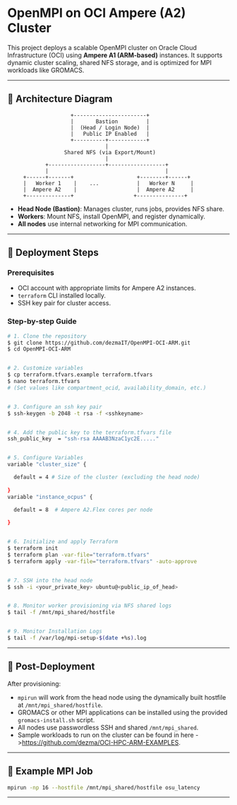# OpenMPI on OCI Ampere (A2) Cluster

This project deploys a scalable OpenMPI cluster on Oracle Cloud Infrastructure (OCI) using **Ampere A1 (ARM-based)** instances. It supports dynamic cluster scaling, shared NFS storage, and is optimized for MPI workloads like GROMACS.

---

## 📐 Architecture Diagram

```
                    +-----------------------+
                    |       Bastion         |
                    |  (Head / Login Node)  |
                    |   Public IP Enabled   |
                    +----------+------------+
                               |
                  Shared NFS (via Export/Mount)
                               |
            +------------------+------------------+
            |                                     |
     +------+-------+                    +--------+------+
     |   Worker 1    |    ...            |   Worker N     |
     |  Ampere A2    |                   |  Ampere A2     |
     +--------------+                   +---------------+
```

* **Head Node (Bastion)**: Manages cluster, runs jobs, provides NFS share.
* **Workers**: Mount NFS, install OpenMPI, and register dynamically.
* **All nodes** use internal networking for MPI communication.

---

## 🚀 Deployment Steps

### Prerequisites

* OCI account with appropriate limits for Ampere A2 instances.
* `terraform` CLI installed locally.
* SSH key pair for cluster access.

### Step-by-step Guide

```bash
# 1. Clone the repository
$ git clone https://github.com/dezmaIT/OpenMPI-OCI-ARM.git
$ cd OpenMPI-OCI-ARM


# 2. Customize variables
$ cp terraform.tfvars.example terraform.tfvars
$ nano terraform.tfvars
# (Set values like compartment_ocid, availability_domain, etc.)


# 3. Configure an ssh key pair
$ ssh-keygen -b 2048 -t rsa -f <sshkeyname>


# 4. Add the public key to the terraform.tfvars file
ssh_public_key  = "ssh-rsa AAAAB3NzaC1yc2E....."


# 5. Configure Variables
variable "cluster_size" {

  default = 4 # Size of the cluster (excluding the head node)
 
}
variable "instance_ocpus" {

  default = 8  # Ampere A2.Flex cores per node
  
}


# 6. Initialize and apply Terraform
$ terraform init 
$ terraform plan -var-file="terraform.tfvars"
$ terraform apply -var-file="terraform.tfvars" -auto-approve


# 7. SSH into the head node
$ ssh -i <your_private_key> ubuntu@<public_ip_of_head>


# 8. Monitor worker provisioning via NFS shared logs
$ tail -f /mnt/mpi_shared/hostfile


# 9. Monitor Installation Logs
$ tail -f /var/log/mpi-setup-$(date +%s).log

```

---

## 🔧 Post-Deployment

After provisioning:

* `mpirun` will work from the head node using the dynamically built hostfile at `/mnt/mpi_shared/hostfile`.
* GROMACS or other MPI applications can be installed using the provided `gromacs-install.sh` script.
* All nodes use passwordless SSH and shared `/mnt/mpi_shared`.
* Sample workloads to run on the cluster can be found in here ->https://github.com/dezma/OCI-HPC-ARM-EXAMPLES.

---


## 🧪 Example MPI Job

```bash
mpirun -np 16 --hostfile /mnt/mpi_shared/hostfile osu_latency
```

---